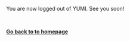<p id="login message">You are now logged out of YUMI.  See you soon!</p>

<br>

<p id="countdown"><a href="{{site.baseurl}}"><strong>Go back to to homepage</strong></a></p>

<script>
    var requestOptions = {
            method: 'GET',
            credentials: 'include',
            redirect: 'follow'
    };

    fetch("https://csatri1.tk/logout", requestOptions);

    if ("username" in sessionStorage) {
        document.getElementById("login message").innerHTML = "You are now logged out of YUMI.  See you soon, "+sessionStorage.getItem("username")+"!";
        sessionStorage.removeItem ("username");
    }

    for (let i = 5; i >=1; i++) { 
        document.getElementById("countdown").innerHTML = "Redirecting to homepage in "+i;
        wait(1000);
    }

    location.href = "{{site.baseurl}}";
</script>